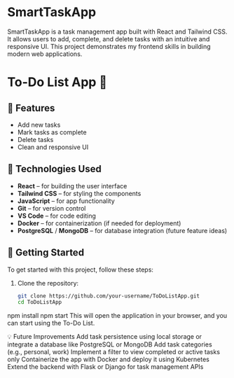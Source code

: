 # SmartTaskApp
SmartTaskApp is a task management app built with React and Tailwind CSS. It allows users to add, complete, and delete tasks with an intuitive and responsive UI. This project demonstrates my frontend skills in building modern web applications.
# To-Do List App 🚀

## 🔹 Features
- Add new tasks
- Mark tasks as complete
- Delete tasks
- Clean and responsive UI

## 🔧 Technologies Used
- **React** – for building the user interface
- **Tailwind CSS** – for styling the components
- **JavaScript** – for app functionality
- **Git** – for version control
- **VS Code** – for code editing
- **Docker** – for containerization (if needed for deployment)
- **PostgreSQL** / **MongoDB** – for database integration (future feature ideas)

## 🚀 Getting Started

To get started with this project, follow these steps:

1. Clone the repository:
   ```bash
   git clone https://github.com/your-username/ToDoListApp.git
   cd ToDoListApp
npm install
npm start
This will open the application in your browser, and you can start using the To-Do List.

💡 Future Improvements
Add task persistence using local storage or integrate a database like PostgreSQL or MongoDB
Add task categories (e.g., personal, work)
Implement a filter to view completed or active tasks only
Containerize the app with Docker and deploy it using Kubernetes
Extend the backend with Flask or Django for task management APIs
